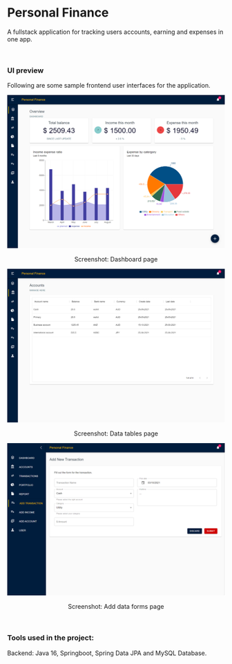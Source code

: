 # Personal Finance
A fullstack application for tracking users accounts, earning and expenses in one app. 

<br/>

### UI preview
Following are some sample frontend user interfaces for the application.

![](screenshot/Dashboard.png)
<p align="center"> Screenshot: Dashboard page</p>

![](screenshot/Accountdata.png)
<p align="center"> Screenshot: Data tables page</p>

![](screenshot/DataForms.png)
<p align="center"> Screenshot: Add data forms page</p>

<br/>

### Tools used in the project:
Backend: Java 16, Springboot, Spring Data JPA and MySQL Database.
